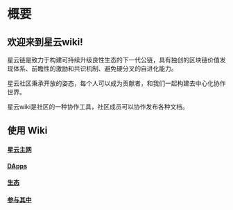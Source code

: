 # 概要

## 欢迎来到星云wiki!


星云链是致力于构建可持续升级良性生态的下一代公链，具有独创的区块链价值发现体系、前瞻性的激励和共识机制、避免硬分叉的自进化能力。

星云社区秉承开放的姿态，每个人可以成为贡献者，和我们一起构建去中心化协作世界。

星云wiki是社区的一种协作工具，社区成员可以协作发布各种文档。 


## 使用 Wiki


#### [星云主网](go-nebulas/README.html) 

#### [DApps](dapp-development/README.html)

#### [生态](community-ecosystem/README.html)

#### [参与其中](how-to-contribute.html)

